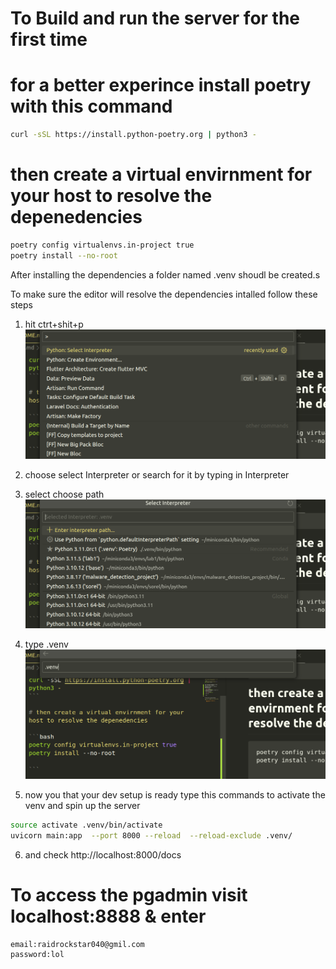 # To Build and run the server for the first time

# for a better experince install poetry with this command

```bash
curl -sSL https://install.python-poetry.org | python3 -
```

# then create a virtual envirnment for your host to resolve the depenedencies

```bash
poetry config virtualenvs.in-project true
poetry install --no-root

```

After installing the dependencies a folder named .venv shoudl be created.s

To make sure the editor will resolve the dependencies intalled
follow these steps

1. hit ctrt+shit+p
   ![Alt text](docs/image.png)
2. choose select Interpreter or search for it by typing in Interpreter

3. select choose path
   ![Alt text](docs/image-1.png)

4. type .venv
   ![Alt text](docs/image-2.png)

5. now you that your dev setup is ready type this commands to activate the venv and spin up the server

```bash
source activate .venv/bin/activate
uvicorn main:app  --port 8000 --reload  --reload-exclude .venv/
```

6. and check http://localhost:8000/docs

# To access the pgadmin visit localhost:8888 & enter

    email:raidrockstar040@gmil.com
    password:lol
